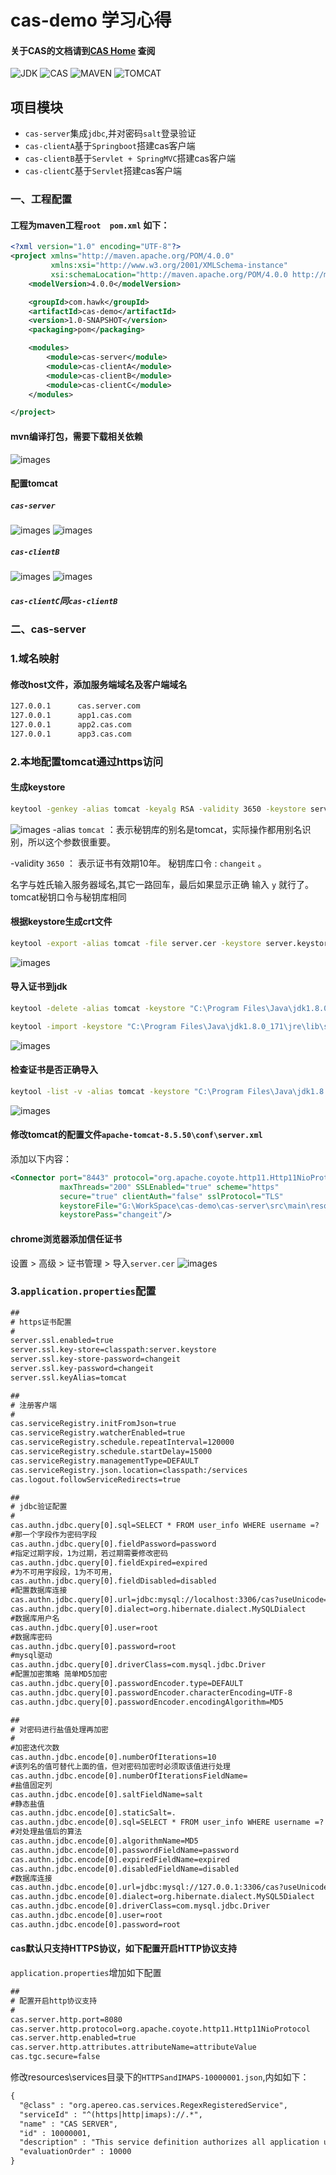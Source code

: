 # cas-demo 学习心得
#### 关于CAS的文档请到[CAS Home](https://apereo.github.io/cas/5.3.x/index.html) 查阅
![JDK](https://img.shields.io/badge/JDK-1.8%2B-green.svg) ![CAS](https://img.shields.io/badge/CAS-5.3-green.svg) ![MAVEN](https://img.shields.io/badge/MAVEN-3.2.2-green.svg) ![TOMCAT](https://img.shields.io/badge/TOMCAT-8.5.50-green.svg)
## 项目模块
- `cas-server`集成`jdbc`,并对密码`salt`登录验证
- `cas-clientA`基于`Springboot`搭建cas客户端
- `cas-clientB`基于`Servlet + SpringMVC`搭建cas客户端
- `cas-clientC`基于`Servlet`搭建cas客户端
### 一、工程配置
#### 工程为maven工程`root  pom.xml` 如下：
```xml
<?xml version="1.0" encoding="UTF-8"?>
<project xmlns="http://maven.apache.org/POM/4.0.0"
         xmlns:xsi="http://www.w3.org/2001/XMLSchema-instance"
         xsi:schemaLocation="http://maven.apache.org/POM/4.0.0 http://maven.apache.org/xsd/maven-4.0.0.xsd">
    <modelVersion>4.0.0</modelVersion>

    <groupId>com.hawk</groupId>
    <artifactId>cas-demo</artifactId>
    <version>1.0-SNAPSHOT</version>
    <packaging>pom</packaging>

    <modules>
        <module>cas-server</module>
        <module>cas-clientA</module>
        <module>cas-clientB</module>
        <module>cas-clientC</module>
    </modules>

</project>
```
#### mvn编译打包，需要下载相关依赖
![images](https://github.com/hawk9821/cas-demo/blob/master/doc/casdemo1.jpg)
#### 配置tomcat
##### `cas-server`
![images](https://github.com/hawk9821/cas-demo/blob/master/doc/casserver1.jpg)
![images](https://github.com/hawk9821/cas-demo/blob/master/doc/casserver2.jpg)
##### `cas-clientB`
![images](https://github.com/hawk9821/cas-demo/blob/master/doc/casclient1.jpg)
![images](https://github.com/hawk9821/cas-demo/blob/master/doc/casclient2.jpg)
##### `cas-clientC`同`cas-clientB`

### 二、cas-server
### 1.域名映射
#### 修改host文件，添加服务端域名及客户端域名
```bash
127.0.0.1      cas.server.com
127.0.0.1      app1.cas.com
127.0.0.1      app2.cas.com
127.0.0.1      app3.cas.com
```
### 2.本地配置tomcat通过https访问
#### 生成keystore
```bash
keytool -genkey -alias tomcat -keyalg RSA -validity 3650 -keystore server.keystore
```
![images](https://github.com/hawk9821/cas-demo/blob/master/doc/certificate1.jpg)
-alias `tomcat` ：表示秘钥库的别名是tomcat，实际操作都用别名识别，所以这个参数很重要。

-validity `3650` ： 表示证书有效期10年。
秘钥库口令 : `changeit` 。

名字与姓氏输入服务器域名,其它一路回车，最后如果显示正确 输入 `y` 就行了。 tomcat秘钥口令与秘钥库相同
#### 根据keystore生成crt文件
```bash
keytool -export -alias tomcat -file server.cer -keystore server.keystore -validity 3650 -storepass changeit
```
![images](https://github.com/hawk9821/cas-demo/blob/master/doc/certificate2.jpg)
#### 导入证书到jdk
```bash
keytool -delete -alias tomcat -keystore "C:\Program Files\Java\jdk1.8.0_171\jre\lib\security\cacerts" -storepass changeit

keytool -import -keystore "C:\Program Files\Java\jdk1.8.0_171\jre\lib\security\cacerts" -file server.cer -alias tomcat -storepass changeit
```

![images](https://github.com/hawk9821/cas-demo/blob/master/doc/certificate4.jpg)
#### 检查证书是否正确导入
```bash
keytool -list -v -alias tomcat -keystore "C:\Program Files\Java\jdk1.8.0_171\jre\lib\security\cacerts" -storepass changeit
```
![images](https://github.com/hawk9821/cas-demo/blob/master/doc/certificate5.jpg)
#### 修改tomcat的配置文件`apache-tomcat-8.5.50\conf\server.xml`
添加以下内容：
```xml
<Connector port="8443" protocol="org.apache.coyote.http11.Http11NioProtocol"
           maxThreads="200" SSLEnabled="true" scheme="https"
           secure="true" clientAuth="false" sslProtocol="TLS"
           keystoreFile="G:\WorkSpace\cas-demo\cas-server\src\main\resources\server.keystore"
           keystorePass="changeit"/>
```
#### chrome浏览器添加信任证书
设置 > 高级 > 证书管理 > 导入`server.cer`
![images](https://github.com/hawk9821/cas-demo/blob/master/doc/certificate6.jpg)

### 3.`application.properties`配置
```xml
##
# https证书配置
#
server.ssl.enabled=true
server.ssl.key-store=classpath:server.keystore
server.ssl.key-store-password=changeit
server.ssl.key-password=changeit
server.ssl.keyAlias=tomcat
```
```xml
##
# 注册客户端
#
cas.serviceRegistry.initFromJson=true
cas.serviceRegistry.watcherEnabled=true
cas.serviceRegistry.schedule.repeatInterval=120000
cas.serviceRegistry.schedule.startDelay=15000
cas.serviceRegistry.managementType=DEFAULT
cas.serviceRegistry.json.location=classpath:/services
cas.logout.followServiceRedirects=true
```
```xml
##
# jdbc验证配置
#
cas.authn.jdbc.query[0].sql=SELECT * FROM user_info WHERE username =?
#那一个字段作为密码字段
cas.authn.jdbc.query[0].fieldPassword=password
#指定过期字段，1为过期，若过期需要修改密码
cas.authn.jdbc.query[0].fieldExpired=expired
#为不可用字段段，1为不可用，
cas.authn.jdbc.query[0].fieldDisabled=disabled
#配置数据库连接
cas.authn.jdbc.query[0].url=jdbc:mysql://localhost:3306/cas?useUnicode=true&characterEncoding=UTF-8&autoReconnect=true&useSSL=false
cas.authn.jdbc.query[0].dialect=org.hibernate.dialect.MySQLDialect
#数据库用户名
cas.authn.jdbc.query[0].user=root
#数据库密码
cas.authn.jdbc.query[0].password=root
#mysql驱动
cas.authn.jdbc.query[0].driverClass=com.mysql.jdbc.Driver
#配置加密策略 简单MD5加密
cas.authn.jdbc.query[0].passwordEncoder.type=DEFAULT
cas.authn.jdbc.query[0].passwordEncoder.characterEncoding=UTF-8
cas.authn.jdbc.query[0].passwordEncoder.encodingAlgorithm=MD5
```
```xml
##
# 对密码进行盐值处理再加密
#
#加密迭代次数
cas.authn.jdbc.encode[0].numberOfIterations=10
#该列名的值可替代上面的值，但对密码加密时必须取该值进行处理
cas.authn.jdbc.encode[0].numberOfIterationsFieldName=
#盐值固定列
cas.authn.jdbc.encode[0].saltFieldName=salt
#静态盐值
cas.authn.jdbc.encode[0].staticSalt=.
cas.authn.jdbc.encode[0].sql=SELECT * FROM user_info WHERE username =?
#对处理盐值后的算法
cas.authn.jdbc.encode[0].algorithmName=MD5
cas.authn.jdbc.encode[0].passwordFieldName=password
cas.authn.jdbc.encode[0].expiredFieldName=expired
cas.authn.jdbc.encode[0].disabledFieldName=disabled
#数据库连接
cas.authn.jdbc.encode[0].url=jdbc:mysql://127.0.0.1:3306/cas?useUnicode=true&characterEncoding=UTF-8&autoReconnect=true&useSSL=false
cas.authn.jdbc.encode[0].dialect=org.hibernate.dialect.MySQL5Dialect
cas.authn.jdbc.encode[0].driverClass=com.mysql.jdbc.Driver
cas.authn.jdbc.encode[0].user=root
cas.authn.jdbc.encode[0].password=root
```
#### cas默认只支持HTTPS协议，如下配置开启HTTP协议支持
`application.properties`增加如下配置
```xml
##
# 配置开启http协议支持
#
cas.server.http.port=8080
cas.server.http.protocol=org.apache.coyote.http11.Http11NioProtocol
cas.server.http.enabled=true
cas.server.http.attributes.attributeName=attributeValue
cas.tgc.secure=false
```
修改resources\services目录下的`HTTPSandIMAPS-10000001.json`,内如如下：
```xml
{
  "@class" : "org.apereo.cas.services.RegexRegisteredService",
  "serviceId" : "^(https|http|imaps)://.*",
  "name" : "CAS SERVER",
  "id" : 10000001,
  "description" : "This service definition authorizes all application urls that support HTTPS,HTTP and IMAPS protocols.",
  "evaluationOrder" : 10000
}
```
